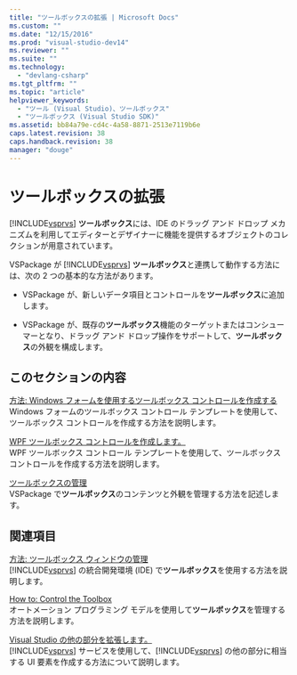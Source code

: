 ```yaml
---
title: "ツールボックスの拡張 | Microsoft Docs"
ms.custom: ""
ms.date: "12/15/2016"
ms.prod: "visual-studio-dev14"
ms.reviewer: ""
ms.suite: ""
ms.technology: 
  - "devlang-csharp"
ms.tgt_pltfrm: ""
ms.topic: "article"
helpviewer_keywords: 
  - "ツール (Visual Studio)、ツールボックス"
  - "ツールボックス (Visual Studio SDK)"
ms.assetid: bb84a79e-cd4c-4a58-8871-2513e7119b6e
caps.latest.revision: 38
caps.handback.revision: 38
manager: "douge"
---
```

# ツールボックスの拡張
[!INCLUDE[vsprvs](../code-quality/includes/vsprvs_md.md)] **ツールボックス**には、IDE のドラッグ アンド ドロップ メカニズムを利用してエディターとデザイナーに機能を提供するオブジェクトのコレクションが用意されています。  
  
 VSPackage が [!INCLUDE[vsprvs](../code-quality/includes/vsprvs_md.md)] **ツールボックス**と連携して動作する方法には、次の 2 つの基本的な方法があります。  
  
-   VSPackage が、新しいデータ項目とコントロールを**ツールボックス**に追加します。  
  
-   VSPackage が、既存の**ツールボックス**機能のターゲットまたはコンシューマーとなり、ドラッグ アンド ドロップ操作をサポートして、**ツールボックス**の外観を構成します。  
  
## このセクションの内容  
 [方法: Windows フォームを使用するツールボックス コントロールを作成する](../misc/how-to-create-a-toolbox-control-that-uses-windows-forms.md)  
 Windows フォームのツールボックス コントロール テンプレートを使用して、ツールボックス コントロールを作成する方法を説明します。  
  
 [WPF ツールボックス コントロールを作成します。](../extensibility/creating-a-wpf-toolbox-control.md)  
 WPF ツールボックス コントロール テンプレートを使用して、ツールボックス コントロールを作成する方法を説明します。  
  
 [ツールボックスの管理](/visual-cpp/misc/managing-the-toolbox)  
 VSPackage で**ツールボックス**のコンテンツと外観を管理する方法を記述します。  
  
## 関連項目  
 [方法: ツールボックス ウィンドウの管理](http://msdn.microsoft.com/ja-jp/a022c3fe-298c-4a59-a48f-b050da90ebc2)  
 [!INCLUDE[vsprvs](../code-quality/includes/vsprvs_md.md)] の統合開発環境 \(IDE\) で**ツールボックス**を使用する方法を説明します。  
  
 [How to: Control the Toolbox](../Topic/How%20to:%20Control%20the%20Toolbox.md)  
 オートメーション プログラミング モデルを使用して**ツールボックス**を管理する方法を説明します。  
  
 [Visual Studio の他の部分を拡張します。](../extensibility/extending-other-parts-of-visual-studio.md)  
 [!INCLUDE[vsprvs](../code-quality/includes/vsprvs_md.md)] サービスを使用して、[!INCLUDE[vsprvs](../code-quality/includes/vsprvs_md.md)] の他の部分に相当する UI 要素を作成する方法について説明します。